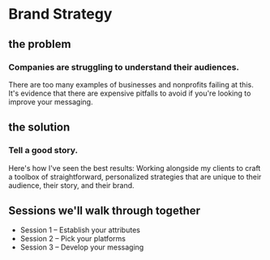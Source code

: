 # Brand Strategy

## the problem
### Companies are struggl­ing to under­stand their audi­ences.
There are too many examples of businesses and nonprofits failing at this. It's evidence that there are expensive pitfalls to avoid if you're looking to improve your messaging.

## the solution
### Tell a good story.
Here's how I've seen the best results: Working alongside my clients to craft a toolbox of straightforward, personalized strategies that are unique to their audience, their story, and their brand.

## Sessions we'll walk through together
- Session 1 – Establish your attributes
- Session 2 – Pick your platforms
- Session 3 – Develop your messaging